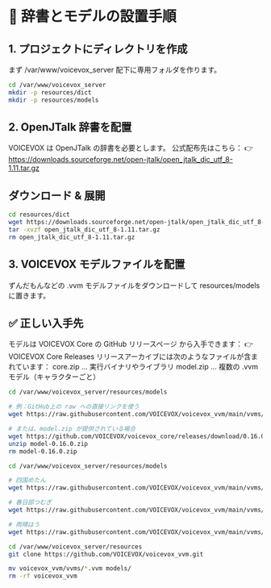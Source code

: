 # 📂 辞書とモデルの設置手順
## 1. プロジェクトにディレクトリを作成

まず /var/www/voicevox_server 配下に専用フォルダを作ります。

```bash
cd /var/www/voicevox_server
mkdir -p resources/dict
mkdir -p resources/models
```

## 2. OpenJTalk 辞書を配置

VOICEVOX は OpenJTalk の辞書を必要とします。
公式配布先はこちら：
👉 https://downloads.sourceforge.net/open-jtalk/open_jtalk_dic_utf_8-1.11.tar.gz

## ダウンロード & 展開
```bash
cd resources/dict
wget https://downloads.sourceforge.net/open-jtalk/open_jtalk_dic_utf_8-1.11.tar.gz
tar -xvzf open_jtalk_dic_utf_8-1.11.tar.gz
rm open_jtalk_dic_utf_8-1.11.tar.gz
```

## 3. VOICEVOX モデルファイルを配置

ずんだもんなどの .vvm モデルファイルをダウンロードして resources/models に置きます。

## ✅ 正しい入手先

モデルは VOICEVOX Core の GitHub リリースページ から入手できます：
👉 VOICEVOX Core Releases
リリースアーカイブには次のようなファイルが含まれています：
core.zip … 実行バイナリやライブラリ
model.zip … 複数の .vvm モデル（キャラクターごと）

```bash
cd /var/www/voicevox_server/resources/models

# 例：GitHub上の raw への直接リンクを使う
wget https://raw.githubusercontent.com/VOICEVOX/voicevox_vvm/main/vvms/0.vvm

# または、model.zip が提供されている場合
wget https://github.com/VOICEVOX/voicevox_core/releases/download/0.16.0/model-0.16.0.zip
unzip model-0.16.0.zip
rm model-0.16.0.zip
```

```bash
cd /var/www/voicevox_server/resources/models

# 四国めたん
wget https://raw.githubusercontent.com/VOICEVOX/voicevox_vvm/main/vvms/1.vvm

# 春日部つむぎ
wget https://raw.githubusercontent.com/VOICEVOX/voicevox_vvm/main/vvms/2.vvm

# 雨晴はう
wget https://raw.githubusercontent.com/VOICEVOX/voicevox_vvm/main/vvms/3.vvm
```

```bash
cd /var/www/voicevox_server/resources
git clone https://github.com/VOICEVOX/voicevox_vvm.git

mv voicevox_vvm/vvms/*.vvm models/
rm -rf voicevox_vvm
```